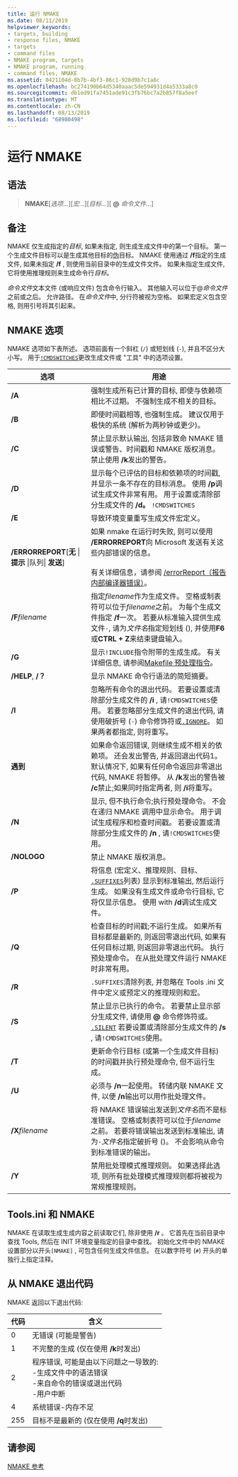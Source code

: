 ```yaml
---
title: 运行 NMAKE
ms.date: 08/11/2019
helpviewer_keywords:
- targets, building
- response files, NMAKE
- targets
- command files
- NMAKE program, targets
- NMAKE program, running
- command files, NMAKE
ms.assetid: 0421104d-8b7b-4bf3-86c1-928d9b7c1a8c
ms.openlocfilehash: bc274190b64d5340aaac5de594931d4a5333a8c0
ms.sourcegitcommit: db1ed91fa7451ade91c3fb76bc7a2b857f8a5eef
ms.translationtype: MT
ms.contentlocale: zh-CN
ms.lasthandoff: 08/13/2019
ms.locfileid: "68980498"
---
```

# <a name="running-nmake"></a>运行 NMAKE

## <a name="syntax"></a>语法

> **NMAKE**[*选项*...][*宏*...][*目标*...][ **\@** _命令文件_...]

## <a name="remarks"></a>备注

NMAKE 仅生成指定的*目标*, 如果未指定, 则生成生成文件中的第一个目标。 第一个生成文件目标可以是生成其他目标的[伪](pseudotargets.md)目标。 NMAKE 使用通过 **/f**指定的生成文件, 如果未指定 **/f** , 则使用当前目录中的生成文件文件。 如果未指定生成文件, 它将使用推理规则来生成命令行*目标*。

*命令文件*文本文件 (或响应文件) 包含命令行输入。 其他输入可以位于\@*命令文件*之前或之后。 允许路径。 在*命令文件*中, 分行符被视为空格。 如果宏定义包含空格, 则用引号将其引起来。

## <a name="nmake-options"></a>NMAKE 选项

NMAKE 选项如下表所述。 选项前面有一个斜杠 (`/`) 或短划线 (`-`), 并且不区分大小写。 用于[`!CMDSWITCHES`](makefile-preprocessing-directives.md)更改生成文件或 "工具" 中的选项设置。

| 选项 | 用途 |
| ------------ | ------------- |
| **/A** | 强制生成所有已计算的目标, 即使与依赖项相比不过期。 不强制生成不相关的目标。 |
| **/B** | 即使时间戳相等, 也强制生成。 建议仅用于极快的系统 (解析为两秒钟或更少)。 |
| **/C** | 禁止显示默认输出, 包括非致命 NMAKE 错误或警告、时间戳和 NMAKE 版权消息。 禁止使用 **/k**发出的警告。 |
| **/D** | 显示每个已评估的目标和依赖项的时间戳, 并显示一条不存在的目标消息。 使用 **/p**调试生成文件非常有用。 用于设置或清除部分生成文件的 **/d。** `!CMDSWITCHES` |
| **/E** | 导致环境变量重写生成文件宏定义。 |
| **/ERRORREPORT**[**无** &#124; **提示** &#124;队列&#124; **发送**] | 如果 nmake 在运行时失败, 则可以使用 **/ERRORREPORT**向 Microsoft 发送有关这些内部错误的信息。<br /><br /> 有关详细信息，请参阅 [/errorReport（报告内部编译器错误）](errorreport-report-internal-compiler-errors.md)。 |
| **/F***filename* | 指定*filename*作为生成文件。 空格或制表符可以位于*filename*之前。 为每个生成文件指定 **/f**一次。 若要从标准输入提供生成文件`-`, 请为*文件名*指定短划线 (), 并使用**F6**或**CTRL + Z**来结束键盘输入。 |
| **/G** | 显示`!INCLUDE`指令附带的生成生成。 有关详细信息, 请参阅[Makefile 预处理指令](makefile-preprocessing-directives.md)。 |
| **/HELP**, **/？** | 显示 NMAKE 命令行语法的简短摘要。 |
| **/I** | 忽略所有命令的退出代码。 若要设置或清除部分生成文件的 **/i** , 请`!CMDSWITCHES`使用。 若要忽略部分生成文件的退出代码, 请使用破折号 (`-`) 命令修饰符或[`.IGNORE`](dot-directives.md)。 如果两者都指定, 则将重写。 |
| **遇到** | 如果命令返回错误, 则继续生成不相关的依赖项。 还会发出警告, 并返回退出代码1。 默认情况下, 如果有任何命令返回非零退出代码, NMAKE 将暂停。 从 **/k**发出的警告被 **/c**禁止;如果同时指定两者, 则 **/i**将重写。 |
| **/N** | 显示, 但不执行命令;执行预处理命令。 不会在递归 NMAKE 调用中显示命令。 用于调试生成程序和检查时间戳。 若要设置或清除部分生成文件的 **/n** , 请`!CMDSWITCHES`使用。 |
| **/NOLOGO** | 禁止 NMAKE 版权消息。 |
| **/P** | 将信息 (宏定义、推理规则、目标、 [`.SUFFIXES`](dot-directives.md)列表) 显示到标准输出, 然后运行生成。 如果没有生成文件或命令行目标, 它将仅显示信息。 使用 with **/d**调试生成文件。 |
| **/Q** | 检查目标的时间戳;不运行生成。 如果所有目标都是最新的, 则返回零退出代码, 如果有任何目标过期, 则返回非零退出代码。 执行预处理命令。 在从批处理文件运行 NMAKE 时非常有用。 |
| **/R** | `.SUFFIXES`清除列表, 并忽略在 Tools .ini 文件中定义或预定义的推理规则和宏。 |
| **/S** | 禁止显示已执行的命令。 若要禁止显示部分生成文件, 请使用 **\@** 命令修饰符或。 [`.SILENT`](dot-directives.md) 若要设置或清除部分生成文件的 **/s** , 请`!CMDSWITCHES`使用。 |
| **/T** | 更新命令行目标 (或第一个生成文件目标) 的时间戳并执行预处理命令, 但不运行生成。 |
| **/U** | 必须与 **/n**一起使用。 转储内联 NMAKE 文件, 以便 **/n**输出可以用作批处理文件。 |
| **/X***filename* | 将 NMAKE 错误输出发送到*文件名*而不是标准错误。 空格或制表符可以位于*filename*之前。 若要将错误输出发送到标准输出, 请为`-`*文件名*指定破折号 ()。 不会影响从命令到标准错误的输出。 |
| **/Y** | 禁用批处理模式推理规则。 如果选择此选项, 则所有批处理模式推理规则都将被视为常规推理规则。 |

## <a name="toolsini-and-nmake"></a>Tools.ini 和 NMAKE

NMAKE 在读取生成生成内容之前读取它们, 除非使用 **/r** 。 它首先在当前目录中查找 Tools, 然后在 INIT 环境变量指定的目录中查找。 初始化文件中的 NMAKE 设置部分以开头`[NMAKE]` , 可包含任何生成文件信息。 在以数字符号 (`#`) 开头的单独行上指定注释。

## <a name="exit-codes-from-nmake"></a>从 NMAKE 退出代码

NMAKE 返回以下退出代码:

| 代码 | 含义 |
| ---------- | ------------- |
| 0 | 无错误 (可能是警告) |
| 1 | 不完整的生成 (仅在使用 **/k**时发出) |
| 2 | 程序错误, 可能是由以下问题之一导致的:<br /> -生成文件中的语法错误<br /> -来自命令的错误或退出代码<br /> -用户中断 |
| 4 | 系统错误-内存不足 |
| 255 | 目标不是最新的 (仅在使用 **/q**时发出) |

## <a name="see-also"></a>请参阅

[NMAKE 参考](nmake-reference.md)
